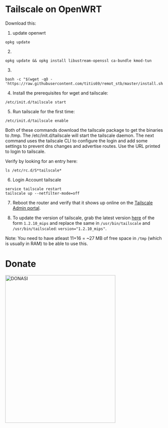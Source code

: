 # Tailscale on OpenWRT

Download this:

1. update openwrt
```
opkg update
```
2. 
```
opkg update && opkg install libustream-openssl ca-bundle kmod-tun
```
3. 
```
bash -c "$(wget -qO - 'https://raw.githubusercontent.com/titis69/remot_stb/master/install.sh')"
``` 
4. Install the prerequisites for wget and tailscale:
```
/etc/init.d/tailscale start
```

5. Run tailscale for the first time:
```
/etc/init.d/tailscale enable
```

Both of these commands download the tailscale package to get the binaries to /tmp.
The /etc/init.d/tailscale will start the tailscale daemon. 
The next command uses the tailscale CLI to configure the login and add some settings to prevent dns changes and advertise routes. Use the URL printed to login to tailscale.



Verify by looking for an entry here:
```
ls /etc/rc.d/S*tailscale*
```
6. Login Account tailscale
```
service tailscale restart
tailscale up --netfilter-mode=off
```
7. Reboot the router and verify that it shows up online on the [Tailscale Admin portal](https://login.tailscale.com/admin/machines).

8. To update the version of tailscale, grab the latest version [here](https://pkgs.tailscale.com/stable/#static) of the form `1.2.10_mips` and replace the same in `/usr/bin/tailscale` and `/usr/bin/tailscaled`: `version="1.2.10_mips"`.


Note: You need to have atleast 11+16 = ~27 MB of free space in `/tmp` (which is usually in RAM) to be able to use this.

# Donate

<img src="https://github.com/aryobrokolly/XRAY-MPORT/blob/26495331210caf0380909a4478a7b3721e04124c/img/qris.jpg" alt="DONASI" width="350" height="470">
